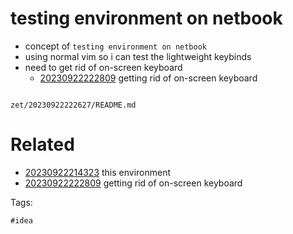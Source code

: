 # testing environment on netbook

- concept of `testing environment on netbook`
- using normal vim so i can test the lightweight keybinds
- need to get rid of on-screen keyboard
  - [20230922222809](/zet/20230922222809/README.md) getting rid of on-screen keyboard

```
```

` zet/20230922222627/README.md `

# Related

- [20230922214323](/zet/20230922214323/README.md) this environment
- [20230922222809](/zet/20230922222809/README.md) getting rid of on-screen keyboard

Tags:

    #idea
